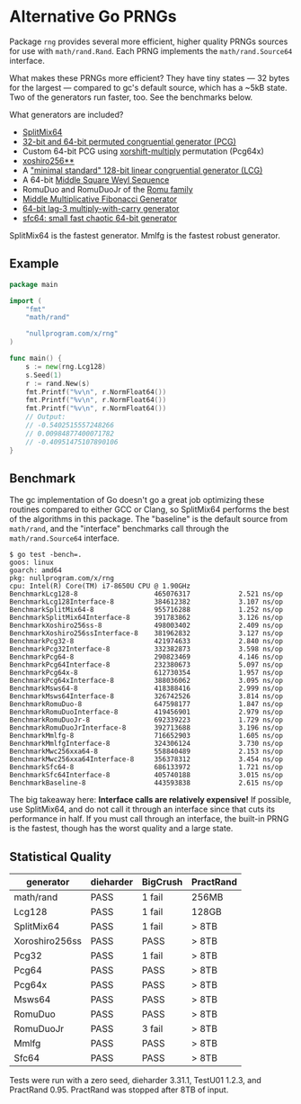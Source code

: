 # Alternative Go PRNGs

Package `rng` provides several more efficient, higher quality PRNGs
sources for use with `math/rand.Rand`. Each PRNG implements the
`math/rand.Source64` interface.

What makes these PRNGs more efficient? They have tiny states — 32 bytes
for the largest — compared to gc's default source, which has a ~5kB
state. Two of the generators run faster, too. See the benchmarks below.

What generators are included?

* [SplitMix64][sm64]
* [32-bit and 64-bit permuted congruential generator (PCG)][pcg32]
* Custom 64-bit PCG using [xorshift-multiply][pr] permutation (Pcg64x)
* [xoshiro256\*\*][xo]
* A ["minimal standard" 128-bit linear congruential generator (LCG)][lcg128]
* A 64-bit [Middle Square Weyl Sequence][msws]
* RomuDuo and RomuDuoJr of the [Romu family][romu]
* [Middle Multiplicative Fibonacci Generator][mmlfg]
* [64-bit lag-3 multiply-with-carry generator][mwc256xxa64]
* [sfc64: small fast chaotic 64-bit generator][sfc64]

SplitMix64 is the fastest generator. Mmlfg is the fastest robust
generator.

[lcg128]: http://www.pcg-random.org/posts/does-it-beat-the-minimal-standard.html
[mmlfg]: https://github.com/skeeto/scratch/tree/master/mmlfg
[msws]: https://pthree.org/2018/07/30/middle-square-weyl-sequence-prng/
[mwc256xxa64]: https://tom-kaitchuck.medium.com/designing-a-new-prng-1c4ffd27124d
[pcg32]: http://www.pcg-random.org/download.html
[pr]: https://nullprogram.com/blog/2018/07/31/
[romu]: https://romu-random.org/
[sfc64]: http://pracrand.sourceforge.net/RNG_engines.txt
[sm64]: http://xoshiro.di.unimi.it/splitmix64.c
[xo]: http://xoshiro.di.unimi.it/xoshiro256starstar.c

## Example

```go
package main

import (
	"fmt"
	"math/rand"

	"nullprogram.com/x/rng"
)

func main() {
	s := new(rng.Lcg128)
	s.Seed(1)
	r := rand.New(s)
	fmt.Printf("%v\n", r.NormFloat64())
	fmt.Printf("%v\n", r.NormFloat64())
	fmt.Printf("%v\n", r.NormFloat64())
	// Output:
	// -0.5402515557248266
	// 0.00984877400071782
	// -0.40951475107890106
}
```

## Benchmark

The gc implementation of Go doesn't go a great job optimizing these
routines compared to either GCC or Clang, so SplitMix64 performs the
best of the algorithms in this package. The "baseline" is the default
source from `math/rand`, and the "interface" benchmarks call through the
`math/rand.Source64` interface.

    $ go test -bench=.
    goos: linux
    goarch: amd64
    pkg: nullprogram.com/x/rng
    cpu: Intel(R) Core(TM) i7-8650U CPU @ 1.90GHz
    BenchmarkLcg128-8                  	465076317	         2.521 ns/op
    BenchmarkLcg128Interface-8         	384612382	         3.107 ns/op
    BenchmarkSplitMix64-8              	955716288	         1.252 ns/op
    BenchmarkSplitMix64Interface-8     	391783862	         3.126 ns/op
    BenchmarkXoshiro256ss-8            	498003402	         2.409 ns/op
    BenchmarkXoshiro256ssInterface-8   	381962832	         3.127 ns/op
    BenchmarkPcg32-8                   	421974633	         2.840 ns/op
    BenchmarkPcg32Interface-8          	332382873	         3.598 ns/op
    BenchmarkPcg64-8                   	290823469	         4.146 ns/op
    BenchmarkPcg64Interface-8          	232380673	         5.097 ns/op
    BenchmarkPcg64x-8                  	612730354	         1.957 ns/op
    BenchmarkPcg64xInterface-8         	388036062	         3.095 ns/op
    BenchmarkMsws64-8                  	418388416	         2.999 ns/op
    BenchmarkMsws64Interface-8         	326742526	         3.814 ns/op
    BenchmarkRomuDuo-8                 	647598177	         1.847 ns/op
    BenchmarkRomuDuoInterface-8        	419456901	         2.979 ns/op
    BenchmarkRomuDuoJr-8               	692339223	         1.729 ns/op
    BenchmarkRomuDuoJrInterface-8      	392713688	         3.196 ns/op
    BenchmarkMmlfg-8                   	716652903	         1.605 ns/op
    BenchmarkMmlfgInterface-8          	324306124	         3.730 ns/op
    BenchmarkMwc256xxa64-8             	558840489	         2.153 ns/op
    BenchmarkMwc256xxa64Interface-8    	356378312	         3.454 ns/op
    BenchmarkSfc64-8                   	686133972	         1.721 ns/op
    BenchmarkSfc64Interface-8          	405740188	         3.015 ns/op
    BenchmarkBaseline-8                	443593838	         2.615 ns/op

The big takeaway here: **Interface calls are relatively expensive!** If
possible, use SplitMix64, and do not call it through an interface since
that cuts its performance in half. If you must call through an interface,
the built-in PRNG is the fastest, though has the worst quality and a large
state.

## Statistical Quality

| generator      | dieharder | BigCrush | PractRand |
|----------------|-----------|----------|-----------|
| math/rand      | PASS      | 1 fail   | 256MB     |
| Lcg128         | PASS      | 1 fail   | 128GB     |
| SplitMix64     | PASS      | 1 fail   | > 8TB     |
| Xoroshiro256ss | PASS      | PASS     | > 8TB     |
| Pcg32          | PASS      | 1 fail   | > 8TB     |
| Pcg64          | PASS      | PASS     | > 8TB     |
| Pcg64x         | PASS      | PASS     | > 8TB     |
| Msws64         | PASS      | PASS     | > 8TB     |
| RomuDuo        | PASS      | PASS     | > 8TB     |
| RomuDuoJr      | PASS      | 3 fail   | > 8TB     |
| Mmlfg          | PASS      | PASS     | > 8TB     |
| Sfc64          | PASS      | PASS     | > 8TB     |

Tests were run with a zero seed, dieharder 3.31.1, TestU01 1.2.3, and
PractRand 0.95. PractRand was stopped after 8TB of input.
